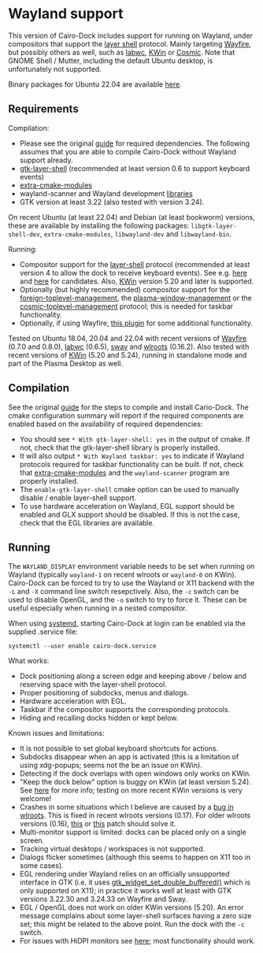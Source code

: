 Wayland support
===============

This version of Cairo-Dock includes support for running on Wayland, under compositors that support the [layer shell](https://github.com/swaywm/wlr-protocols/blob/master/unstable/wlr-layer-shell-unstable-v1.xml) protocol. Mainly targeting [Wayfire](https://github.com/WayfireWM/wayfire), but possibly others as well, such as [labwc](https://github.com/labwc/labwc), [KWin](https://invent.kde.org/plasma/kwin) or [Cosmic](https://github.com/pop-os/cosmic-comp). Note that GNOME Shell / Mutter, including the default Ubuntu desktop, is unfortunately not supported.

Binary packages for Ubuntu 22.04 are available [here](https://launchpad.net/~kondor-dani/+archive/ubuntu/ppa-cairo-dock-wayland).


Requirements
------------

Compilation:
 - Please see the original [guide](https://www.glx-dock.org/ww_page.php?p=By%20compiling&lang=en) for required dependencies. The following assumes that you are able to compile Cairo-Dock without Wayland support already.
 - [gtk-layer-shell](https://github.com/wmww/gtk-layer-shell/) (recommended at least version 0.6 to support keyboard events)
 - [extra-cmake-modules](https://invent.kde.org/frameworks/extra-cmake-modules)
 - wayland-scanner and Wayland development [libraries](https://gitlab.freedesktop.org/wayland/wayland)
 - GTK version at least 3.22 (also tested with version 3.24).

On recent Ubuntu (at least 22.04) and Debian (at least bookworm) versions, these are available by installing the following packages: `libgtk-layer-shell-dev`, `extra-cmake-modules`, `libwayland-dev` and `libwayland-bin`.

Running:
 - Compositor support for the [layer-shell](https://github.com/swaywm/wlr-protocols/blob/master/unstable/wlr-layer-shell-unstable-v1.xml) protocol (recommended at least version 4 to allow the dock to receive keyboard events). See e.g. [here](https://gitlab.freedesktop.org/wlroots/wlroots/-/wikis/Projects-which-use-wlroots) and [here](https://github.com/solarkraft/awesome-wlroots#compositors) for candidates. Also, [KWin](https://invent.kde.org/plasma/kwin) version 5.20 and later is supported.
 - Optionally (but highly recommended) compositor support for the [foreign-toplevel-management](https://github.com/swaywm/wlr-protocols/blob/master/unstable/wlr-foreign-toplevel-management-unstable-v1.xml), the [plasma-window-management](https://invent.kde.org/libraries/plasma-wayland-protocols/-/blob/master/src/protocols/plasma-window-management.xml) or the [cosmic-toplevel-management](https://github.com/pop-os/cosmic-protocols/tree/main/unstable) protocol; this is needed for taskbar functionality.
 - Optionally, if using Wayfire, [this plugin](https://github.com/dkondor/wayfire-scale-ipc) for some additional functionality.

Tested on Ubuntu 18.04, 20.04 and 22.04 with recent versions of [Wayfire](https://github.com/WayfireWM/wayfire) (0.7.0 and 0.8.0), [labwc](https://github.com/labwc/labwc) (0.6.5), [sway](https://github.com/swaywm/sway/) and [wlroots](https://gitlab.freedesktop.org/wlroots/wlroots/) (0.16.2). Also tested with recent versions of [KWin](https://invent.kde.org/plasma/kwin) (5.20 and 5.24), running in standalone mode and part of the Plasma Desktop as well.


Compilation
-----------

See the original [guide](https://www.glx-dock.org/ww_page.php?p=By%20compiling&lang=en) for the steps to compile and install Cario-Dock. The cmake configuration summary will report if the required components are enabled based on the availability of required dependencies:
 - You should see `* With gtk-layer-shell: yes` in the output of cmake. If not, check that the gtk-layer-shell library is properly installed.
 - It will also output `* With Wayland taskbar: yes` to indicate if Wayland protocols required for taskbar functionality can be built. If not, check that [extra-cmake-modules](https://invent.kde.org/frameworks/extra-cmake-modules) and the `wayland-scanner` program are properly installed.
 - The `enable-gtk-layer-shell` cmake option can be used to manually disable / enable layer-shell support.
 - To use hardware acceleration on Wayland, EGL support should be enabled and GLX support should be disabled. If this is not the case, check that the EGL libraries are available.


Running
-------

The `WAYLAND_DISPLAY` environment variable needs to be set when running on Wayland (typically `wayland-1` on recent wlroots or `wayland-0` on KWin). Cairo-Dock can be forced to try to use the Wayland or X11 backend with the `-L` and `-X` command line switch resepctively. Also, the `-c` switch can be used to disable OpenGL, and the `-o` switch to try to force it. These can be useful especially when running in a nested compositor.

When using [systemd](https://systemd.io/), starting Cairo-Dock at login can be enabled via the supplied .service file:
```
systemctl --user enable cairo-dock.service
```

What works:
 - Dock positioning along a screen edge and keeping above / below and reserving space with the layer-shell protocol.
 - Proper positioning of subdocks, menus and dialogs.
 - Hardware acceleration with EGL.
 - Taskbar if the compositor supports the corresponding protocols.
 - Hiding and recalling docks hidden or kept below.

Known issues and limitations:
 - It is not possible to set global keyboard shortcuts for actions.
 - Subdocks disappear when an app is activated (this is a limitation of using xdg-popups; seems not the be an issue on KWin).
 - Detecting if the dock overlaps with open windows only works on KWin.
 - "Keep the dock below" option is buggy on KWin (at least version 5.24). See [here](https://bugs.kde.org/show_bug.cgi?id=480795) for more info; testing on more recent KWin versions is very welcome!
 - Crashes in some situations which I believe are caused by a [bug in wlroots](https://gitlab.freedesktop.org/wlroots/wlroots/-/issues/2543). This is fixed in recent wlroots versions (0.17). For older wlroots versions (0.16), [this](https://github.com/dkondor/wlroots/commit/ed74e3ae4d96196737eb41e9b0756b5fa15379d8) or [this](https://github.com/swaywm/wlroots/pull/2551) patch should solve it.
 - Multi-monitor support is limited: docks can be placed only on a single screen.
 - Tracking virtual desktops / workspaces is not supported.
 - Dialogs flicker sometimes (although this seems to happen on X11 too in some cases).
 - EGL rendering under Wayland relies on an officially unsupported interface in GTK (i.e. it uses [gtk_widget_set_double_buffered()](https://developer.gnome.org/gtk3/stable/GtkWidget.html#gtk-widget-set-double-buffered) which is only supported on X11); in practice it works well at least with GTK versions 3.22.30 and 3.24.33 on Wayfire and Sway.
 - EGL / OpenGL does not work on older KWin versions (5.20). An error message complains about some layer-shell surfaces having a zero size set; this might be related to the above point. Run the dock with the `-c` switch.
 - For issues with HiDPI monitors see [here](https://github.com/dkondor/cairo-dock-core/issues/7); most functionality should work.

